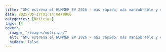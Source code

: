 ```yaml
---
title: "GMC estrena el HUMMER EV 2026 - más rápido, más maniobrable y con carga bidireccional"
date: 2025-05-17T01:14:04+0000
categories: [Noticias]
tags: []
cover:
  image: "/images/noticias/"
  alt: "GMC estrena el HUMMER EV 2026 - más rápido, más maniobrable y con carga bidireccional"
  hidden: false
---
```



